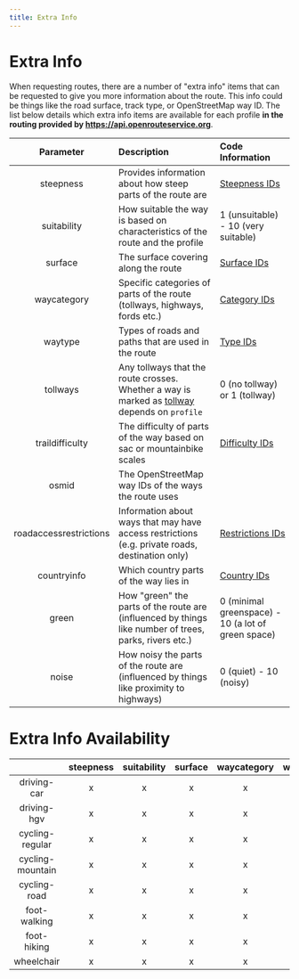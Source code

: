 ```yaml
---
title: Extra Info
---
```


# Extra Info

When requesting routes, there are a number of "extra info" items that can be requested to give you more information about the route. This info could be things like the road surface, track type, or OpenStreetMap way ID. The list below details which extra info items are available for each profile **in the routing provided by https://api.openrouteservice.org**.

| Parameter | Description | Code Information |
|:---------:|:------------|:-----------------|
| steepness | Provides information about how steep parts of the route are | [Steepness IDs](Steepness)
| suitability | How suitable the way is based on characteristics of the route and the profile | 1 (unsuitable) - 10 (very suitable)
| surface | The surface covering along the route | [Surface IDs](Surface)
| waycategory | Specific categories of parts of the route (tollways, highways, fords etc.) | [Category IDs](Waycategory)
| waytype | Types of roads and paths that are used in the route | [Type IDs](Waytype)
| tollways  | Any tollways that the route crosses. Whether a way is marked as [tollway](https://wiki.openstreetmap.org/wiki/Key:toll) depends on `profile` | 0 (no tollway) or 1 (tollway) |
| traildifficulty | The difficulty of parts of the way based on sac or mountainbike scales | [Difficulty IDs](Trail-Difficulty)  |
| osmid | The OpenStreetMap way IDs of the ways the route uses |   |
| roadaccessrestrictions | Information about ways that may have access restrictions (e.g. private roads, destination only) | [Restrictions IDs](Road-Access-Restrictions) |
| countryinfo | Which country parts of the way lies in | [Country IDs](../routing-options/Country-List)
| green | How "green" the parts of the route are (influenced by things like number of trees, parks, rivers etc.) | 0 (minimal greenspace) - 10 (a lot of green space) |
| noise | How noisy the parts of the route are (influenced by things like proximity to highways) | 0 (quiet) - 10 (noisy) |

# Extra Info Availability

|      |    steepness  | suitability  | surface  | waycategory  | waytype | tollways | traildifficulty | osmid | roadaccessrestrictions | countryinfo | green | noise |
|:-----------:|:----------------:|:-:|:-:|:-:|:-:|:-:|:-:|:-:|:-:|:-:|:-:|:-:|
| driving-car | x | x | x | x | x | x | x |   | x | x |   |   |
| driving-hgv | x | x | x | x | x | x | x |   | x | x |   |   |
| cycling-regular | x | x | x | x | x |   | x |   |   |   |   |   |
| cycling-mountain | x | x | x | x | x |   | x |   |   |   |   |   |
| cycling-road | x | x | x | x | x |   | x |   |   |   |   |   |
| foot-walking | x | x | x | x | x |   | x |   |   |   | x | x |
| foot-hiking | x | x | x | x | x |   | x |   |   |   | x | x |
| wheelchair | x | x | x | x | x |   | x | x |   |   |   |   |
